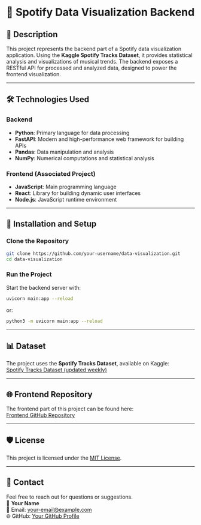 
# 🎵 Spotify Data Visualization Backend

## 📝 Description
This project represents the backend part of a Spotify data visualization application. Using the **Kaggle Spotify Tracks Dataset**, it provides statistical analysis and visualizations of musical trends. The backend exposes a RESTful API for processed and analyzed data, designed to power the frontend visualization.

---

## 🛠️ Technologies Used

### Backend
- **Python**: Primary language for data processing
- **FastAPI**: Modern and high-performance web framework for building APIs
- **Pandas**: Data manipulation and analysis
- **NumPy**: Numerical computations and statistical analysis

### Frontend (Associated Project)
- **JavaScript**: Main programming language
- **React**: Library for building dynamic user interfaces
- **Node.js**: JavaScript runtime environment

---

## 🚀 Installation and Setup

### Clone the Repository
```bash
git clone https://github.com/your-username/data-visualization.git
cd data-visualization
```

### Run the Project
Start the backend server with:
```bash
uvicorn main:app --reload
```
or:
```bash
python3 -m uvicorn main:app --reload
```

---

## 📊 Dataset
The project uses the **Spotify Tracks Dataset**, available on Kaggle:  
[Spotify Tracks Dataset (updated weekly)](https://www.kaggle.com/datasets/gauthamvijayaraj/spotify-tracks-dataset-updated-every-week)

---

## 🌐 Frontend Repository
The frontend part of this project can be found here:  
[Frontend GitHub Repository](https://github.com/hananeYaya/data-viz-frontend/tree/master)

---

## 🛡️ License
This project is licensed under the [MIT License](LICENSE).

---

## 💬 Contact
Feel free to reach out for questions or suggestions.  
👤 **Your Name**  
📧 Email: [your-email@example.com](mailto:your-email@example.com)  
🌐 GitHub: [Your GitHub Profile](https://github.com/your-username)
